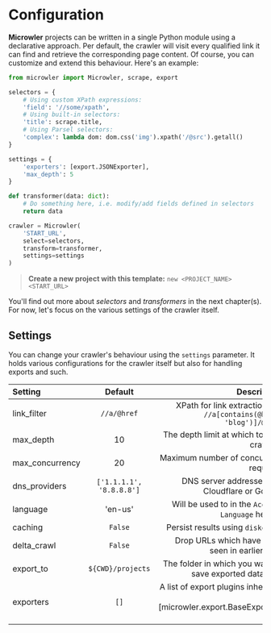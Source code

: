 # Configuration
**Microwler** projects can be written in a single Python module using a declarative approach. 
Per default, the crawler will visit every qualified link it can find and retrieve the corresponding page content.
Of course, you can customize and extend this behaviour. Here's an example:

````python
from microwler import Microwler, scrape, export

selectors = {
    # Using custom XPath expressions:
    'field': '//some/xpath',
    # Using built-in selectors:
    'title': scrape.title,
    # Using Parsel selectors:
    'complex': lambda dom: dom.css('img').xpath('/@src').getall()
}

settings = {
    'exporters': [export.JSONExporter],
    'max_depth': 5
}

def transformer(data: dict):
    # Do something here, i.e. modify/add fields defined in selectors
    return data

crawler = Microwler(
    'START_URL',
    select=selectors,
    transform=transformer,
    settings=settings
)
````

> **Create a new project with this template:** 
> `new <PROJECT_NAME> <START_URL>`

You'll find out more about *selectors* and *transformers* in the next chapter(s). For now, let's focus
on the various settings of the crawler itself.

## Settings
You can change your crawler's behaviour using the `settings` parameter. It holds various configurations
for the crawler itself but also for handling exports and such.

| Setting | Default | Description |
| :------------- | :-------------: | -----------: |
| link_filter | `//a/@href` | XPath for link extraction, i.e. <br> `//a[contains(@href, 'blog')]/@href`
| max_depth | 10 | The depth limit at which to stop crawling |
| max_concurrency | 20 | Maximum number of concurrent requests |
| dns_providers | `['1.1.1.1', '8.8.8.8']` | DNS server addresses, i.e. Cloudflare or Google |
| language | 'en-us' | Will be used to in the `Accept-Language` header |
| caching | `False` | Persist results using `diskcache` |
| delta_crawl | `False` | Drop URLs which have been seen in earlier runs |
| export_to | `${CWD}/projects` | The folder in which you want to save exported data files |
| exporters | `[]` | A list of export plugins inheriting from [microwler.export.BaseExporter][] |
